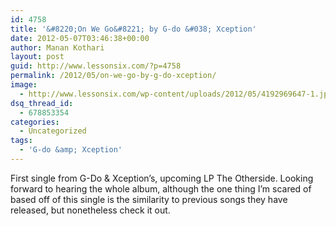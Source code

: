 ```yaml
---
id: 4758
title: '&#8220;On We Go&#8221; by G-do &#038; Xception'
date: 2012-05-07T03:46:38+00:00
author: Manan Kothari
layout: post
guid: http://www.lessonsix.com/?p=4758
permalink: /2012/05/on-we-go-by-g-do-xception/
image:
  - http://www.lessonsix.com/wp-content/uploads/2012/05/4192969647-1.jpg
dsq_thread_id:
  - 678853354
categories:
  - Uncategorized
tags:
  - 'G-do &amp; Xception'
---
```

First single from G-Do & Xception&#8217;s, upcoming LP The Otherside. Looking forward to hearing the whole album, although the one thing I&#8217;m scared of based off of this single is the similarity to previous songs they have released, but nonetheless check it out.